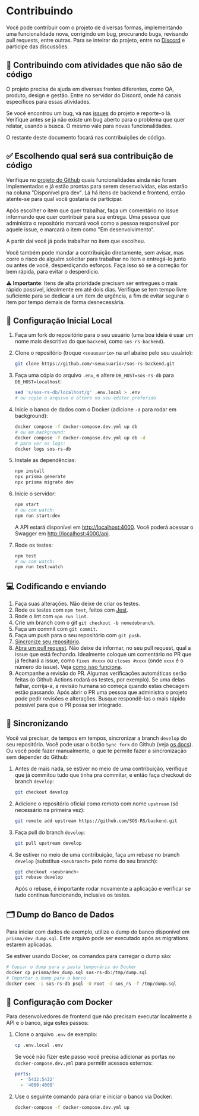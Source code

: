 # Contribuindo

Você pode contribuir com o projeto de diversas formas, implementando uma
funcionalidade nova, corrigindo um bug, procurando bugs, revisando pull
requests, entre outras.
Para se inteirar do projeto, entre no
[Discord](https://discord.gg/vjZS6BQXvM) e participe das discussões.

## 🤝 Contribuindo com atividades que não são de código

O projeto precisa de ajuda em diversas frentes diferentes, como QA, produto,
design e gestão. Entre no servidor do Discord, onde há canais específicos para
essas atividades.

Se você encontrou um bug, vá nas
[issues](https://github.com/SOS-RS/backend/issues)
do projeto e reporte-o lá. Verifique antes se já não existe um bug aberto para o
problema que quer relatar, usando a busca. O mesmo vale para novas
funcionalidades.

O restante deste documento focará nas contribuições de código.

## ✅ Escolhendo qual será sua contribuição de código

Verifique no [projeto do Github](https://github.com/orgs/SOS-RS/projects/1)
quais funcionalidades ainda não foram implementadas e já estão prontas para
serem desenvolvidas, elas estarão na coluna "Disponível pra dev". Lá há itens de
backend e frontend, então atente-se para qual você gostaria de participar.

Após escolher o item que quer trabalhar, faça um comentário no issue informando
que quer contribuir para sua entrega. Uma pessoa que administra o repositório
marcará você como a pessoa responsável por aquele issue, e marcará o item como
"Em desenvolvimento".

A partir daí você já pode trabalhar no item que escolheu.

Você também pode mandar a contribuição diretamente, sem avisar, mas corre o
risco de alguém solicitar para trabalhar no item e entregá-lo junto ou antes de
você, desperdiçando esforços. Faça isso só se a correção for bem rápida, para
evitar o desperdício.

⚠️ **Importante**: Itens de alta prioridade precisam ser entregues o mais rápido possível,
idealmente em até dois dias. Verifique se tem tempo livre suficiente para se
dedicar a um item de urgência, a fim de evitar segurar o item por tempo demais
de forma desnecessária.

## 🚀 Configuração Inicial Local

1. Faça um fork do repositório para o seu usuário (uma boa ideia é usar um nome mais descritivo do que `backend`, como `sos-rs-backend`).
2. Clone o repositório (troque `<seuusuario>` na url abaixo pelo seu usuário):

   ```bash
   git clone https://github.com/<seuusuario>/sos-rs-backend.git
   ```

3. Faça uma cópia do arquivo `.env`, e altere `DB_HOST=sos-rs-db` para `DB_HOST=localhost`:

   ```bash
   sed 's/sos-rs-db/localhost/g' .env.local > .env
   # ou copie o arquivo e altere no seu editor preferido
   ```

4. Inicie o banco de dados com o Docker (adicione `-d` para rodar em background):

   ```bash
   docker compose -f docker-compose.dev.yml up db
   # ou em background:
   docker compose -f docker-compose.dev.yml up db -d
   # para ver os logs:
   docker logs sos-rs-db
   ```

5. Instale as dependências:

   ```bash
   npm install
   npx prisma generate
   npx prisma migrate dev
   ```

6. Inicie o servidor:

   ```bash
   npm start
   # ou com watch:
   npm run start:dev
   ```

   A API estará disponível em <http://localhost:4000>. Você poderá acessar o Swagger em <http://localhost:4000/api>.

7. Rode os testes:

   ```bash
   npm test
   # ou com watch:
   npm run test:watch
   ```

## 💻 Codificando e enviando

1. Faça suas alterações. Não deixe de criar os testes.
2. Rode os testes com `npm test`, feitos com [Jest](https://jestjs.io/).
3. Rode o lint com `npm run lint`.
4. Crie um branch com o git `git checkout -b nomedobranch`.
5. Faça um commit com `git commit`.
6. Faça um push para o seu repositório com `git push`.
7. [Sincronize seu repositório](#-sincronizando).
8. [Abra um pull request](https://docs.github.com/pt/pull-requests/collaborating-with-pull-requests/proposing-changes-to-your-work-with-pull-requests/creating-a-pull-request).
  Não deixe de informar, no seu pull request, qual a issue que está fechando.
  Idealmente coloque um comentário no PR que já fechará a issue, como
  `fixes #xxxx` ou `closes #xxxx` (onde `xxxx` é o número do issue). Veja
  [como isso funciona](https://docs.github.com/pt/get-started/writing-on-github/working-with-advanced-formatting/using-keywords-in-issues-and-pull-requests).
9. Acompanhe a revisão do PR. Algumas verificações automáticas serão feitas (o
   Github Actions rodará os testes, por exemplo). Se uma delas falhar, corrija-a, a
   revisão humana só começa quando estas checagem estão passando. Após abrir o
   PR uma pessoa que administra o projeto pode pedir revisões e alterações.
   Busque respondê-las o mais rápido possível para que o PR possa ser integrado.

## 🔄 Sincronizando

Você vai precisar, de tempos em tempos, sincronizar a branch `develop` do
seu repositório. Você pode usar o botão `Sync fork` do Github
(veja [os docs](https://docs.github.com/pt/pull-requests/collaborating-with-pull-requests/working-with-forks/syncing-a-fork)).
Ou você pode fazer manualmente, o que te permite fazer a sincronização sem depender do Github:

1. Antes de mais nada, se estiver no meio de uma contribuição, verifique que já commitou
   tudo que tinha pra commitar, e então faça checkout do branch `develop`:

   ```bash
   git checkout develop
   ```

2. Adicione o repositório oficial como remoto com nome `upstream` (só necessário na primeira vez):

   ```bash
   git remote add upstream https://github.com/SOS-RS/backend.git
   ```

3. Faça pull do branch `develop`:

   ```bash
   git pull upstream develop
   ```

4. Se estiver no meio de uma contribuição, faça um rebase no branch `develop`
   (substitua `<seubranch>` pelo nome do seu branch):

   ```bash
   git checkout <seubranch>
   git rebase develop
   ```

   Após o rebase, é importante rodar novamente a aplicação e verificar se tudo
   continua funcionando, inclusive os testes.

## 🗂 Dump do Banco de Dados

Para iniciar com dados de exemplo, utilize o dump do banco disponível em `prisma/dev_dump.sql`. Este arquivo
pode ser executado após as migrations estarem aplicadas.

Se estiver usando Docker, os comandos para carregar o dump são:

```bash
# Copiar o dump para a pasta temporária do Docker
docker cp prisma/dev_dump.sql sos-rs-db:/tmp/dump.sql
# Importar o dump para o banco
docker exec -i sos-rs-db psql -U root -d sos_rs -f /tmp/dump.sql
```

## 🐳 Configuração com Docker

Para desenvolvedores de frontend que não precisam executar localmente a API e o banco, siga estes passos:

1. Clone o arquivo `.env` de exemplo:

   ```bash
   cp .env.local .env
   ```

   Se você não fizer este passo você precisa adicionar as portas no
   `docker-compose.dev.yml` para permitir acessos externos:

      ```yaml
      ports:
        - '5432:5432'
        - '4000:4000'
      ```

2. Use o seguinte comando para criar e iniciar o banco via Docker:

    ```bash
    docker-compose -f docker-compose.dev.yml up
    ```
